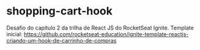 # shopping-cart-hook
Desafio do capítulo 2 da trilha de React JS do RocketSeat Ignite. Template inicial: https://github.com/rocketseat-education/ignite-template-reactjs-criando-um-hook-de-carrinho-de-compras
